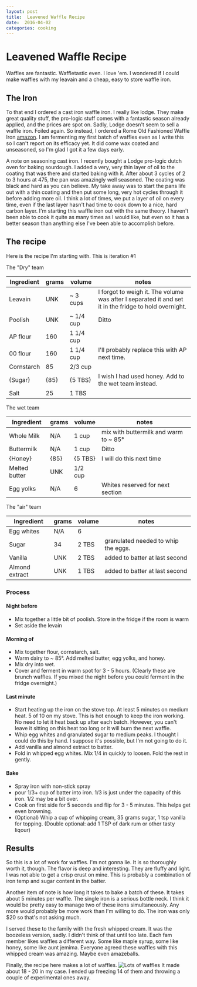 ```yaml
---
layout: post
title:  Leavened Waffle Recipe
date:  2016-04-02
categories: cooking
---
```


# Leavened Waffle Recipe

Waffles are fantastic. Waffletastic even. I love 'em. I wondered if I could make waffles with my leavain and a cheap, easy to store waffle iron. 

## The Iron

To that end I ordered a cast iron waffle iron. I really like lodge. They make great quality stuff, the pro-logic stuff comes with a fantastic season already applied, and the prices are spot on. Sadly, Lodge doesn't seem to sell a waffle iron. Foiled again. So instead, I ordered a Rome Old Fashioned Waffle Iron [amazon](http://www.amazon.com/Romes-1100-Fashioned-Waffle-Iron/dp/B000BWCTL0?ie=UTF8&psc=1&redirect=true&ref_=oh_aui_detailpage_o01_s00). I am fermenting my first batch of waffles even as I write this so I can't report on its efficacy yet. It did come wax coated and unseasoned, so I'm glad I got it a few days early.

A note on seasoning cast iron. I recently bought a Lodge pro-logic dutch oven for baking sourdough. I added a very, very thin layer of oil to the coating that was there and started baking with it. After about 3 cycles of 2 to 3 hours at 475, the pan was amazingly well seasoned. The coating was black and hard as you can believe. My take away was to start the pans life out with a thin coating and then put some long, very hot cycles through it before adding more oil. I think a lot of times, we put a layer of oil on every time, even if the last layer hasn't had time to cook down to a nice, hard carbon layer. I'm starting this waffle iron out with the same theory. I haven't been able to cook it quite as many times as I would like, but even so it has a better season than anything else I've been able to accomplish before.

## The recipe

Here is the recipe I'm starting with. This is iteration #1

The "Dry" team

Ingredient    | grams   | volume    | notes
--------------|---------|-----------|----------
Leavain       | UNK     | ~ 3 cups  | I forgot to weigh it. The volume was after I separated it and set it in the fridge to hold overnight.
Poolish       | UNK     | ~ 1/4 cup | Ditto
AP flour      | 160     | 1 1/4 cup  | 
00 flour      | 160     | 1 1/4 cup  | I'll probably replace this with AP next time.
Cornstarch    | 85      | 2/3 cup   |
{Sugar}       | {85}    | {5 TBS}    | I wish I had used honey. Add to the wet team instead.
Salt          | 25      | 1 TBS      |

The wet team

Ingredient    | grams   | volume    | notes
--------------|---------|-----------|----------
Whole Milk    | N/A     | 1 cup     | mix with buttermilk and warm to ~ 85&deg;
Buttermilk    | N/A     | 1 cup     | Ditto
{Honey}       | {85}    | {5 TBS}   | I will do this next time
Melted butter | UNK     | 1/2 cup   | 
Egg yolks     | N/A     | 6         | Whites reserved for next section

The "air" team

Ingredient    | grams   | volume    | notes
--------------|---------|-----------|----------
Egg whites    | N/A     | 6         | 
Sugar         | 34      | 2 TBS     | granulated needed to whip the eggs.
Vanilla       | UNK     | 2 TBS     | added to batter at last second
Almond extract | UNK    | 1 TBS     | added to batter at last second

### Process

#### Night before

  * Mix together a little bit of poolish. Store in the fridge if the room is warm
  * Set aside the levain

#### Morning of

  * Mix together flour, cornstarch, salt.
  * Warm dairy to ~ 85&deg;. Add melted butter, egg yolks, and honey.
  * Mix dry into wet.
  * Cover and ferment in warm spot for 3 - 5 hours. (Clearly these are brunch waffles. If you mixed the night before you could ferment in the fridge overnight.)

#### Last minute

  * Start heating up the iron on the stove top. At least 5 minutes on medium heat. 5 of 10 on my stove. This is hot enough to keep the iron working. No need to let it heat back up after each batch. However, you can't leave it sitting on this heat too long or it will burn the next waffle.
  * Whip egg whites and granulated sugar to medium peaks. I thought I could do this by hand. I suppose it's possible, but I'm not going to do it.
  * Add vanilla and almond extract to batter.
  * Fold in whipped egg whites. Mix 1/4 in quickly to loosen. Fold the rest in gently.


#### Bake

  * Spray iron with non-stick spray
  * pour 1/3+ cup of batter into iron. 1/3 is just under the capacity of this iron. 1/2 may be a bit over.
  * Cook on first side for 5 seconds and flip for 3 - 5  minutes. This helps get even browning.
  * (Optional) Whip a cup of whipping cream, 35 grams sugar, 1 tsp vanilla for topping. (Double optional: add 1 TSP of dark rum or other tasty liqour)

## Results

So this is a lot of work for waffles. I'm not gonna lie. It is so thoroughly worth it, though. The flavor is deep and interesting. They are fluffy and light. I was not able to get a crisp crust on mine. This is probably a combination of iron temp and sugar content in the batter.

Another item of note is how long it takes to bake a batch of these. It takes about 5 minutes per waffle. The single iron is a serious bottle neck. I think it would be pretty easy to manage two of these irons simultaneously. Any more would probably be more work than I'm willing to do. The iron was only $20 so that's not asking much.

I served these to the family with the fresh whipped cream. It was the boozeless version, sadly. I didn't think of that until too late. Each fam member likes waffles a different way. Some like maple syrup, some like honey, some like aunt jemima. Everyone agreed these waffles with this whipped cream was amazing. Maybe even amazeballs. 

Finally, the recipe here makes a lot of waffles. ![Lots of waffles](https://www.dropbox.com/sc/1o1vm1qh451zvii/AACNyABeneFbr_bfYVDewXtQa?raw=1) It made about 18 - 20 in my case. I ended up freezing 14 of them and throwing a couple of experimental ones away.
